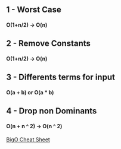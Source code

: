 ## 1 - Worst Case
#### O(1+n/2) -> O(n)
## 2 - Remove Constants
#### O(1+n/2) -> O(n)
## 3 - Differents terms for input
#### O(a + b) or O(a * b) 
## 4 - Drop non Dominants
#### O(n + n ^ 2) -> O(n ^ 2)

[BigO Cheat Sheet](https://www.bigocheatsheet.com/)